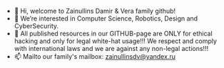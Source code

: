 - 👋 Hi, welcome to Zainullins Damir & Vera family github!
- 👀 We’re interested in Computer Science, Robotics, Design and CyberSecurity.
- 🌱 All published resources in our GITHUB-page are ONLY for ethical hacking and only for legal white-hat usage!!! We respect and comply with international laws and we are against any non-legal actions!!!
- 📫 Mailto our family's mailbox: zainullinsdv@yandex.ru

